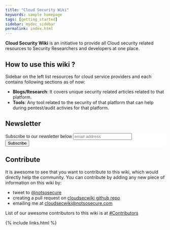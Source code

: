 ```yaml
---
title: "Cloud Security Wiki"
keywords: sample homepage
tags: [getting_started]
sidebar: mydoc_sidebar
permalink: index.html
---
```

**Cloud Security Wiki** is an initiative to provide all Cloud security related resources to Security Researchers and developers at one place. 

## How to use this wiki ?

Sidebar on the left list resources for cloud service providers and each contains following sections as of now:

* **Blogs/Research**: It covers unique security related articles related to that platform.
* **Tools**: Any tool related to the security of that platform that can help during pentest/audit activies for that platform.

## Newsletter

<!-- Begin Mailchimp Signup Form -->
<link href="//cdn-images.mailchimp.com/embedcode/horizontal-slim-10_7.css" rel="stylesheet" type="text/css" />

<style type="text/css">
	#mc_embed_signup{background:#fff; clear:left; font:14px Helvetica,Arial,sans-serif; width:100%;}
	/* Add your own MailChimp form style overrides in your site stylesheet or in this style block.
	   We recommend moving this block and the preceding CSS link to the HEAD of your HTML file. */
</style>

<div id="mc_embed_signup">
<form action="https://notsosecure.us20.list-manage.com/subscribe/post?u=139320b00ff973e025d930c8f&amp;id=18f8e3265e" method="post" id="mc-embedded-subscribe-form" name="mc-embedded-subscribe-form" class="validate" target="_blank" novalidate="">
    <div id="mc_embed_signup_scroll">
	<label for="mce-EMAIL">Subscribe to our newsletter below</label>
	<input type="email" value="" name="EMAIL" class="email" id="mce-EMAIL" placeholder="email address" required="" />
    <!-- real people should not fill this in and expect good things - do not remove this or risk form bot signups-->
    <div style="position: absolute; left: -5000px;" aria-hidden="true"><input type="text" name="b_139320b00ff973e025d930c8f_18f8e3265e" tabindex="-1" value="" /></div>
    <div class="clear"><input type="submit" value="Subscribe" name="subscribe" id="mc-embedded-subscribe" class="button" /></div>
    </div>
</form>
</div>

<!--End mc_embed_signup-->

## Contribute 

It is awesome to see that you want to contribute to this wiki, which would directly help the community.
You can contribute by adding any new piece of information on this wiki by:
* tweet to [@notsosecure](https://twitter.com/notsosecure)
* creating a pull request on [cloudsecwiki github repo](https://github.com/notsosecure/cloud-sec-wiki)
* emailing me at [cloudsecwiki@notsosecure.com](mailto:cloudsecwiki@notsosecure.com)

List of our awesome contributors to this wiki is at [#Contributors](https://github.com/NotSoSecure/cloud-sec-wiki/graphs/contributors)


{% include links.html %}
